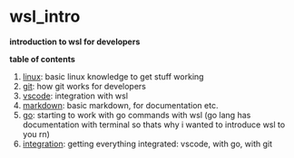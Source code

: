 # wsl_intro

__introduction to wsl for developers__

**table of contents**

1. [linux](linux.md): basic linux knowledge to get stuff working
2. [git](git.md): how git works for developers
3. [vscode](vscode.md): integration with wsl
4. [markdown](markdown.md): basic markdown, for documentation etc.
5. [go](go.md): starting to work with go commands with wsl (go lang has documentation with terminal so thats why i wanted to introduce wsl to you rn)
6. [integration](integration.md): getting everything integrated: vscode, with go, with git 

